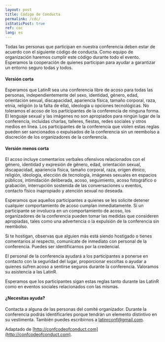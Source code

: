 ```yaml
---
layout: post
title: Código de Conducta
permalink: /cdc/
isStaticPost: true
ref: coc
lang: es
---
```


Todas las personas que participan en nuestra conferencia deben estar de acuerdo con el siguiente código de conducta. Como equipo de organización haremos cumplir este código durante todo el evento. Esperamos la cooperación de quienes participan para ayudar a garantizar un entorno seguro todas y todos.


#### Versión corta

Esperamos que LatinR sea una conferencia libre de acoso para todas las personas, independientemente del sexo, identidad, género, edad, orientación sexual, discapacidad, apariencia física, tamaño corporal, raza, etnia, religión (o la falta de ella), ideología u opciones tecnológicas. No toleramos el acoso de los participantes de la conferencia de ninguna forma. El lenguaje sexual y las imágenes no son apropiados para ningún lugar de la conferencia, incluídas charlas, talleres, fiestas, redes sociales y otros medios en línea. Los participantes de la conferencia que violen estas reglas pueden ser sancionados o expulsados ​​de la conferencia sin un reembolso a discreción de los organizadores de la conferencia.

#### Versión menos corta

El acoso incluye comentarios verbales ofensivos relacionados con el género, identidad y expresión de género, edad, orientación sexual, discapacidad, apariencia física, tamaño corporal, raza, origen étnico, religión, ideología, elección de tecnología, imágenes sexuales en espacios públicos, intimidación deliberada, acoso, seguimiento, acoso fotográfico o grabación, interrupción sostenida de las conversaciones u eventos, contacto físico inapropiado y atención sexual no deseada.

Esperamos que aquellos participantes a quienes se les solicite detener cualquier comportamiento de acoso cumplan inmediatamente.
Si un participante se involucra en un comportamiento de acoso, los organizadores de la conferencia pueden tomar las medidas que consideren apropiadas, tales como una advertencia o la expulsión de la conferencia sin reembolso.

Si te hostigan, observas que alguien más está siendo hostigado o tienes comentarios al respecto, comunícate de inmediato con personal de la conferencia. Puedes ser identificarnos por la credencial.

El personal de la conferencia ayudará a los participantes a ponerse en contacto con la seguridad del lugar, proporcionar escoltas o ayudar a quienes sufren acoso a sentirse seguros durante la conferencia. Valoramos su asistencia a las LatinR.

Esperamos que los participantes sigan estas reglas tanto durante las LatinR como en eventos sociales relacionados con las mismas.

#### ¿Necesitas ayuda?

Contacta a alguna de las personas del comité organizador. Durante la conferencia podrás identificarles porque tendrán un elemento distintivo en su vestimenta. También puedes escribirnos a latinrconf@gmail.com.

Adaptado de [http://confcodeofconduct.com](http://confcodeofconduct.com).
